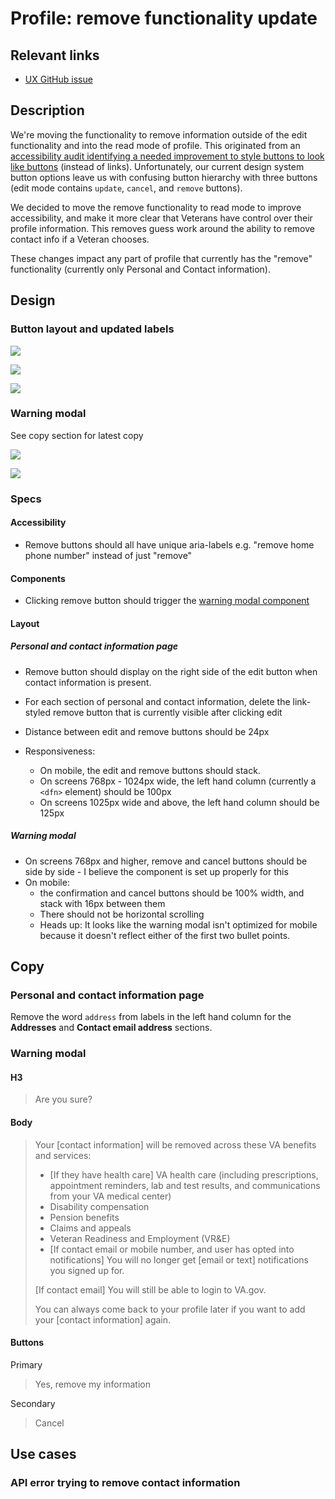 # Profile: remove functionality update

## Relevant links

- [UX GitHub issue](https://app.zenhub.com/workspaces/vft-59c95ae5fda7577a9b3184f8/issues/department-of-veterans-affairs/va.gov-team/23665)

## Description

We're moving the functionality to remove information outside of the edit functionality and into the read mode of profile. This originated from an [accessibility audit identifying a needed improvement to style buttons to look like buttons](https://github.com/department-of-veterans-affairs/va.gov-team/issues/19562) (instead of links).  Unfortunately, our current design system button options leave us with confusing button hierarchy with three buttons (edit mode contains `update`, `cancel`, and `remove` buttons). 

We decided to move the remove functionality to read mode to improve accessibility, and make it more clear that Veterans have control over their profile information.  This removes guess work around the ability to remove contact info if a Veteran chooses.

These changes impact any part of profile that currently has the "remove" functionality (currently only Personal and Contact information).



## Design 

### Button layout and updated labels

![](https://github.com/department-of-veterans-affairs/va.gov-team/blob/master/products/identity-personalization/profile/images/mobile-remove-update-labels.png)

![](https://github.com/department-of-veterans-affairs/va.gov-team/blob/master/products/identity-personalization/profile/images/tablet-remove-button-update-labels.jpg)

![](https://github.com/department-of-veterans-affairs/va.gov-team/blob/master/products/identity-personalization/profile/images/desktop-remove-update-labels.jpg)

### Warning modal

See copy section for latest copy

![](https://github.com/department-of-veterans-affairs/va.gov-team/blob/master/products/identity-personalization/profile/images/mobile-warning-modal.png)

![](https://github.com/department-of-veterans-affairs/va.gov-team/blob/master/products/identity-personalization/profile/images/desktop-warning-modal.png)



### Specs

#### Accessibility

- Remove buttons should all have unique aria-labels e.g. "remove home phone number" instead of just "remove"

#### Components

- Clicking remove button should trigger the [warning modal component](https://design.va.gov/storybook/?path=/docs/components-modal--default#warning) 

#### Layout 

##### Personal and contact information page

- Remove button should display on the right side of the edit button when contact information is present.

- For each section of personal and contact information, delete the link-styled remove button that is currently visible after clicking edit 
- Distance between edit and remove buttons should be 24px
- Responsiveness:
  - On mobile, the edit and remove buttons should stack.
  - On screens 768px - 1024px wide,  the left hand column (currently a `<dfn>` element) should be 100px
  - On screens 1025px wide and above, the left hand column should be 125px

##### Warning modal

- On screens 768px and higher, remove and cancel buttons should be side by side - I believe the component is set up properly for this
- On mobile:
  - the confirmation and cancel buttons should be 100% width, and stack with 16px between them
  - There should not be horizontal scrolling
  - Heads up: It looks like the warning modal isn't optimized for mobile because it doesn't reflect either of the first two bullet points.

## Copy

### Personal and contact information page

Remove the word `address` from labels in the left hand column for the **Addresses** and **Contact email address** sections. 

### Warning modal

#### H3

> Are you sure?

#### Body

> Your [contact information] will be removed across these VA benefits and services:
>
> - [If they have health care] VA health care (including prescriptions, appointment reminders, lab and test results, and communications from your VA medical center)
> - Disability compensation
> - Pension benefits
> - Claims and appeals
> - Veteran Readiness and Employment (VR&E)
> - [If contact email or mobile number, and user has opted into notifications] You will no longer get [email or text] notifications you signed up for.
>
> [If contact email] You will still be able to login to VA.gov.
>
> You can always come back to your profile later if you want to add your [contact information] again.
>
> 

#### Buttons

Primary

> Yes, remove my information

Secondary

> Cancel

## Use cases

### API error trying to remove contact information

